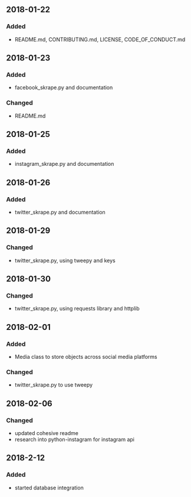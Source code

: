 ## 2018-01-22
### Added
- README.md, CONTRIBUTING.md, LICENSE, CODE_OF_CONDUCT.md

## 2018-01-23
### Added
- facebook_skrape.py and documentation

### Changed
- README.md

## 2018-01-25
### Added
- instagram_skrape.py and documentation

## 2018-01-26
### Added
- twitter_skrape.py and documentation

## 2018-01-29
### Changed
- twitter_skrape.py, using tweepy and keys

## 2018-01-30
### Changed
- twitter_skrape.py, using requests library and httplib

## 2018-02-01
### Added
- Media class to store objects across social media platforms

### Changed
- twitter_skrape.py to use tweepy

## 2018-02-06
### Changed
- updated cohesive readme
- research into python-instagram for instagram api

## 2018-2-12
### Added
- started database integration